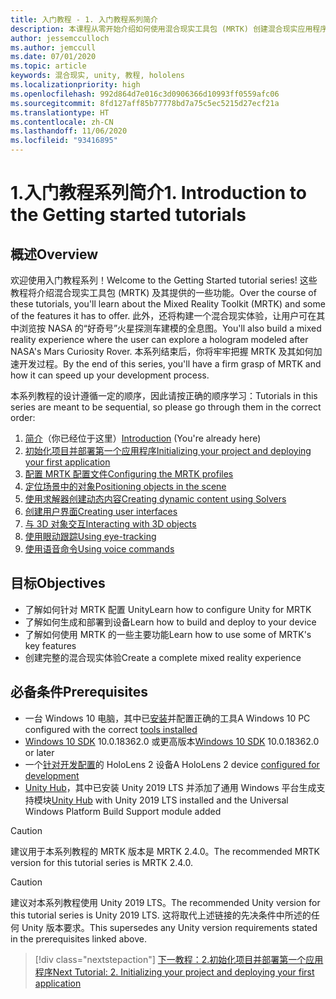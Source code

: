 ```yaml
---
title: 入门教程 - 1. 入门教程系列简介
description: 本课程从零开始介绍如何使用混合现实工具包 (MRTK) 创建混合现实应用程序。
author: jessemcculloch
ms.author: jemccull
ms.date: 07/01/2020
ms.topic: article
keywords: 混合现实, unity, 教程, hololens
ms.localizationpriority: high
ms.openlocfilehash: 992d864d7e016c3d0906366d10993ff0559afc06
ms.sourcegitcommit: 8fd127aff85b77778bd7a75c5ec5215d27ecf21a
ms.translationtype: HT
ms.contentlocale: zh-CN
ms.lasthandoff: 11/06/2020
ms.locfileid: "93416895"
---
```

# <a name="1-introduction-to-the-getting-started-tutorials"></a><span data-ttu-id="8dd7c-105">1.入门教程系列简介</span><span class="sxs-lookup"><span data-stu-id="8dd7c-105">1. Introduction to the Getting started tutorials</span></span>

## <a name="overview"></a><span data-ttu-id="8dd7c-106">概述</span><span class="sxs-lookup"><span data-stu-id="8dd7c-106">Overview</span></span>

<span data-ttu-id="8dd7c-107">欢迎使用入门教程系列！</span><span class="sxs-lookup"><span data-stu-id="8dd7c-107">Welcome to the Getting Started tutorial series!</span></span> <span data-ttu-id="8dd7c-108">这些教程将介绍混合现实工具包 (MRTK) 及其提供的一些功能。</span><span class="sxs-lookup"><span data-stu-id="8dd7c-108">Over the course of these tutorials, you'll learn about the Mixed Reality Toolkit (MRTK) and some of the features it has to offer.</span></span> <span data-ttu-id="8dd7c-109">此外，还将构建一个混合现实体验，让用户可在其中浏览按 NASA 的“好奇号”火星探测车建模的全息图。</span><span class="sxs-lookup"><span data-stu-id="8dd7c-109">You'll also build a mixed reality experience where the user can explore a hologram modeled after NASA's Mars Curiosity Rover.</span></span> <span data-ttu-id="8dd7c-110">本系列结束后，你将牢牢把握 MRTK 及其如何加速开发过程。</span><span class="sxs-lookup"><span data-stu-id="8dd7c-110">By the end of this series, you'll have a firm grasp of MRTK and how it can speed up your development process.</span></span>

<span data-ttu-id="8dd7c-111">本系列教程的设计遵循一定的顺序，因此请按正确的顺序学习：</span><span class="sxs-lookup"><span data-stu-id="8dd7c-111">Tutorials in this series are meant to be sequential, so please go through them in the correct order:</span></span>

1. <span data-ttu-id="8dd7c-112">[简介](mr-learning-base-01.md)（你已经位于这里）</span><span class="sxs-lookup"><span data-stu-id="8dd7c-112">[Introduction](mr-learning-base-01.md) (You're already here)</span></span>
2. [<span data-ttu-id="8dd7c-113">初始化项目并部署第一个应用程序</span><span class="sxs-lookup"><span data-stu-id="8dd7c-113">Initializing your project and deploying your first application</span></span>](mr-learning-base-02.md)
3. [<span data-ttu-id="8dd7c-114">配置 MRTK 配置文件</span><span class="sxs-lookup"><span data-stu-id="8dd7c-114">Configuring the MRTK profiles</span></span>](mr-learning-base-03.md)
4. [<span data-ttu-id="8dd7c-115">定位场景中的对象</span><span class="sxs-lookup"><span data-stu-id="8dd7c-115">Positioning objects in the scene</span></span>](mr-learning-base-04.md)
5. [<span data-ttu-id="8dd7c-116">使用求解器创建动态内容</span><span class="sxs-lookup"><span data-stu-id="8dd7c-116">Creating dynamic content using Solvers</span></span>](mr-learning-base-05.md)
6. [<span data-ttu-id="8dd7c-117">创建用户界面</span><span class="sxs-lookup"><span data-stu-id="8dd7c-117">Creating user interfaces</span></span>](mr-learning-base-06.md)
7. [<span data-ttu-id="8dd7c-118">与 3D 对象交互</span><span class="sxs-lookup"><span data-stu-id="8dd7c-118">Interacting with 3D objects</span></span>](mr-learning-base-07.md)
8. [<span data-ttu-id="8dd7c-119">使用眼动跟踪</span><span class="sxs-lookup"><span data-stu-id="8dd7c-119">Using eye-tracking</span></span>](mr-learning-base-08.md)
9. [<span data-ttu-id="8dd7c-120">使用语音命令</span><span class="sxs-lookup"><span data-stu-id="8dd7c-120">Using voice commands</span></span>](mr-learning-base-09.md)

## <a name="objectives"></a><span data-ttu-id="8dd7c-121">目标</span><span class="sxs-lookup"><span data-stu-id="8dd7c-121">Objectives</span></span>

* <span data-ttu-id="8dd7c-122">了解如何针对 MRTK 配置 Unity</span><span class="sxs-lookup"><span data-stu-id="8dd7c-122">Learn how to configure Unity for MRTK</span></span>
* <span data-ttu-id="8dd7c-123">了解如何生成和部署到设备</span><span class="sxs-lookup"><span data-stu-id="8dd7c-123">Learn how to build and deploy to your device</span></span>
* <span data-ttu-id="8dd7c-124">了解如何使用 MRTK 的一些主要功能</span><span class="sxs-lookup"><span data-stu-id="8dd7c-124">Learn how to use some of MRTK's key features</span></span>
* <span data-ttu-id="8dd7c-125">创建完整的混合现实体验</span><span class="sxs-lookup"><span data-stu-id="8dd7c-125">Create a complete mixed reality experience</span></span>

## <a name="prerequisites"></a><span data-ttu-id="8dd7c-126">必备条件</span><span class="sxs-lookup"><span data-stu-id="8dd7c-126">Prerequisites</span></span>

* <span data-ttu-id="8dd7c-127">一台 Windows 10 电脑，其中已[安装](../../install-the-tools.md)并配置正确的工具</span><span class="sxs-lookup"><span data-stu-id="8dd7c-127">A Windows 10 PC configured with the correct [tools installed](../../install-the-tools.md)</span></span>
* <span data-ttu-id="8dd7c-128">[Windows 10 SDK](https://developer.microsoft.com/windows/downloads/windows-10-sdk/) 10.0.18362.0 或更高版本</span><span class="sxs-lookup"><span data-stu-id="8dd7c-128">[Windows 10 SDK](https://developer.microsoft.com/windows/downloads/windows-10-sdk/) 10.0.18362.0 or later</span></span>
* <span data-ttu-id="8dd7c-129">一个[针对开发配置](../../platform-capabilities-and-apis/using-visual-studio.md#enabling-developer-mode)的 HoloLens 2 设备</span><span class="sxs-lookup"><span data-stu-id="8dd7c-129">A HoloLens 2 device [configured for development](../../platform-capabilities-and-apis/using-visual-studio.md#enabling-developer-mode)</span></span>
* <span data-ttu-id="8dd7c-130"><a href="https://docs.unity3d.com/Manual/GettingStartedInstallingHub.html" target="_blank">Unity Hub</a>，其中已安装 Unity 2019 LTS 并添加了通用 Windows 平台生成支持模块</span><span class="sxs-lookup"><span data-stu-id="8dd7c-130"><a href="https://docs.unity3d.com/Manual/GettingStartedInstallingHub.html" target="_blank">Unity Hub</a> with Unity 2019 LTS installed and the Universal Windows Platform Build Support module added</span></span>

> [!CAUTION]
> <span data-ttu-id="8dd7c-131">建议用于本系列教程的 MRTK 版本是 MRTK 2.4.0。</span><span class="sxs-lookup"><span data-stu-id="8dd7c-131">The recommended MRTK version for this tutorial series is MRTK 2.4.0.</span></span>

> [!CAUTION]
> <span data-ttu-id="8dd7c-132">建议对本系列教程使用 Unity 2019 LTS。</span><span class="sxs-lookup"><span data-stu-id="8dd7c-132">The recommended Unity version for this tutorial series is Unity 2019 LTS.</span></span> <span data-ttu-id="8dd7c-133">这将取代上述链接的先决条件中所述的任何 Unity 版本要求。</span><span class="sxs-lookup"><span data-stu-id="8dd7c-133">This supersedes any Unity version requirements stated in the prerequisites linked above.</span></span>

> [!div class="nextstepaction"]
> [<span data-ttu-id="8dd7c-134">下一教程：2.初始化项目并部署第一个应用程序</span><span class="sxs-lookup"><span data-stu-id="8dd7c-134">Next Tutorial: 2. Initializing your project and deploying your first application</span></span>](mr-learning-base-02.md)

